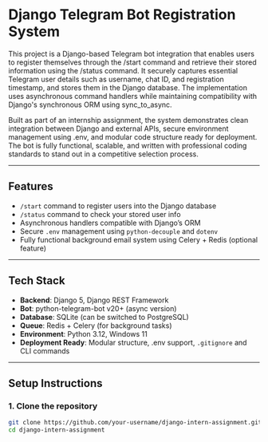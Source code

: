 # Django Telegram Bot Registration System

This project is a Django-based Telegram bot integration that enables users to register themselves through the /start command and retrieve their stored information using the /status command. It securely captures essential Telegram user details such as username, chat ID, and registration timestamp, and stores them in the Django database. The implementation uses asynchronous command handlers while maintaining compatibility with Django's synchronous ORM using sync_to_async.

Built as part of an internship assignment, the system demonstrates clean integration between Django and external APIs, secure environment management using .env, and modular code structure ready for deployment. The bot is fully functional, scalable, and written with professional coding standards to stand out in a competitive selection process.

---

## Features

- `/start` command to register users into the Django database
- `/status` command to check your stored user info
- Asynchronous handlers compatible with Django’s ORM
- Secure `.env` management using `python-decouple` and `dotenv`
- Fully functional background email system using Celery + Redis (optional feature)

---

## Tech Stack

- **Backend**: Django 5, Django REST Framework
- **Bot**: python-telegram-bot v20+ (async version)
- **Database**: SQLite (can be switched to PostgreSQL)
- **Queue**: Redis + Celery (for background tasks)
- **Environment**: Python 3.12, Windows 11
- **Deployment Ready**: Modular structure, .env support, `.gitignore` and CLI commands

---

## Setup Instructions

### 1. Clone the repository

```bash
git clone https://github.com/your-username/django-intern-assignment.git
cd django-intern-assignment
